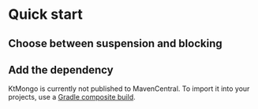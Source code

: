 # Quick start

## Choose between suspension and blocking

## Add the dependency

[//]: # (TODO: publish to central)

KtMongo is currently not published to MavenCentral. To import it into your projects, use a [Gradle composite build](https://docs.gradle.org/current/userguide/composite_builds.html).
